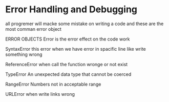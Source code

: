 # Error Handling and Debugging 

all progremer will macke some mistake on writing a code and these are the most comman error object  

ERROR OBJECTS 
Error is the error effect on the code work

SyntaxError this error when we have error in spacific line like write something wrong

ReferenceError when call the function wronge or not exist

TypeError An unexpected data type that cannot be coerced

RangeError Numbers not in acceptable range

URLError when write links wrong